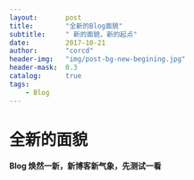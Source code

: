 ```yaml
---
layout:       post
title:        "全新的Blog面貌"
subtitle:     " 新的面貌，新的起点"
date:         2017-10-21
author:       "corcd"
header-img:   "img/post-bg-new-begining.jpg"
header-mask:  0.3
catalog:      true
tags:
    - Blog
---
```


# 全新的面貌

**Blog 焕然一新，新博客新气象，先测试一看**